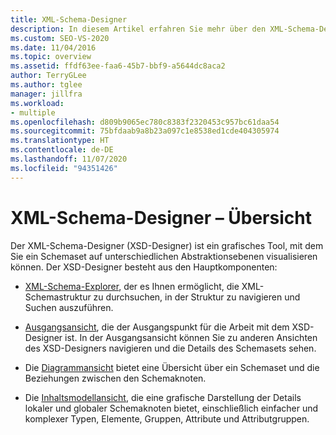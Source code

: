 ```yaml
---
title: XML-Schema-Designer
description: In diesem Artikel erfahren Sie mehr über den XML-Schema-Designer (XSD-Designer) in Visual Studio. Dabei handelt es sich um ein grafisches Tool, mit dem Sie ein Schemaset auf unterschiedlichen Abstraktionsebenen visualisieren können.
ms.custom: SEO-VS-2020
ms.date: 11/04/2016
ms.topic: overview
ms.assetid: ffdf63ee-faa6-45b7-bbf9-a5644dc8aca2
author: TerryGLee
ms.author: tglee
manager: jillfra
ms.workload:
- multiple
ms.openlocfilehash: d809b9065ec780c8383f2320453c957bc61daa54
ms.sourcegitcommit: 75bfdaab9a8b23a097c1e8538ed1cde404305974
ms.translationtype: HT
ms.contentlocale: de-DE
ms.lasthandoff: 11/07/2020
ms.locfileid: "94351426"
---
```

# <a name="xml-schema-designer-overview"></a>XML-Schema-Designer – Übersicht

Der XML-Schema-Designer (XSD-Designer) ist ein grafisches Tool, mit dem Sie ein Schemaset auf unterschiedlichen Abstraktionsebenen visualisieren können. Der XSD-Designer besteht aus den Hauptkomponenten:

- [XML-Schema-Explorer](../xml-tools/xml-schema-explorer.md), der es Ihnen ermöglicht, die XML-Schemastruktur zu durchsuchen, in der Struktur zu navigieren und Suchen auszuführen.

- [Ausgangsansicht](../xml-tools/start-view.md), die der Ausgangspunkt für die Arbeit mit dem XSD-Designer ist. In der Ausgangsansicht können Sie zu anderen Ansichten des XSD-Designers navigieren und die Details des Schemasets sehen.

- Die [Diagrammansicht](../xml-tools/graph-view.md) bietet eine Übersicht über ein Schemaset und die Beziehungen zwischen den Schemaknoten.

- Die [Inhaltsmodellansicht](../xml-tools/content-model-view.md), die eine grafische Darstellung der Details lokaler und globaler Schemaknoten bietet, einschließlich einfacher und komplexer Typen, Elemente, Gruppen, Attribute und Attributgruppen.
